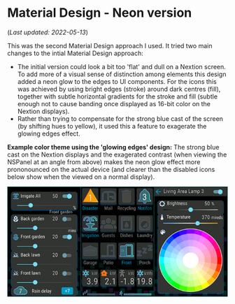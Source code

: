 # Material Design - Neon version

(_Last updated: 2022-05-13_)

This was the second Material Design approach I used.  It tried two main changes to the intial Material Design approach:

* The initial version could look a bit too 'flat' and dull on a Nextion screen.  To add more of a visual sense of distinction among elements this design added a neon glow to the edges to UI components.  For the icons this was achieved by using bright edges (stroke) around dark centres (fill), together with subtle horizontal gradients for the stroke and fill (subtle enough not to cause banding once displayed as 16-bit color on the Nextion displays).
* Rather than trying to compensate for the strong blue cast of the screen (by shifting hues to yellow), it used this a feature to exagerate the glowing edges effect.

**Example color theme using the 'glowing edges' design:**  The strong blue cast on the Nextion displays and the exagerated contrast (when viewing the NSPanel at an angle from above) makes the neon glow effect more prononounced on the actual device (and clearer than the disabled icons below show when the viewed on a normal display).

![](/UI_Design/Material_Neon/MaterialDesign-Neon-pages.png)
